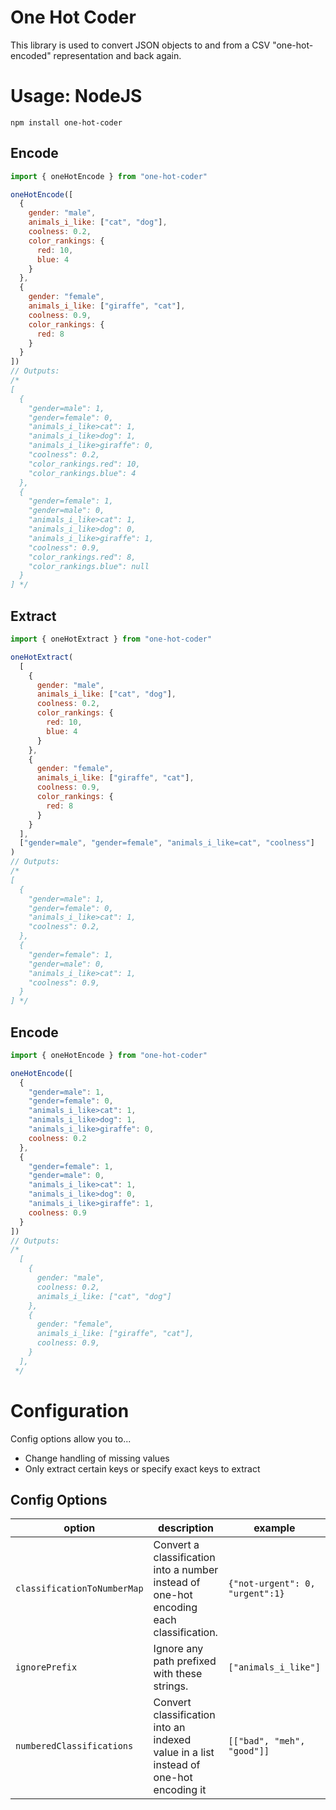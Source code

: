 # One Hot Coder

This library is used to convert JSON objects to and from a CSV "one-hot-encoded" representation and back again.

# Usage: NodeJS

`npm install one-hot-coder`

## Encode

```javascript
import { oneHotEncode } from "one-hot-coder"

oneHotEncode([
  {
    gender: "male",
    animals_i_like: ["cat", "dog"],
    coolness: 0.2,
    color_rankings: {
      red: 10,
      blue: 4
    }
  },
  {
    gender: "female",
    animals_i_like: ["giraffe", "cat"],
    coolness: 0.9,
    color_rankings: {
      red: 8
    }
  }
])
// Outputs:
/*
[
  {
    "gender=male": 1,
    "gender=female": 0,
    "animals_i_like>cat": 1,
    "animals_i_like>dog": 1,
    "animals_i_like>giraffe": 0,
    "coolness": 0.2,
    "color_rankings.red": 10,
    "color_rankings.blue": 4
  },
  {
    "gender=female": 1,
    "gender=male": 0,
    "animals_i_like>cat": 1,
    "animals_i_like>dog": 0,
    "animals_i_like>giraffe": 1,
    "coolness": 0.9,
    "color_rankings.red": 8,
    "color_rankings.blue": null
  }
] */
```

## Extract

```javascript
import { oneHotExtract } from "one-hot-coder"

oneHotExtract(
  [
    {
      gender: "male",
      animals_i_like: ["cat", "dog"],
      coolness: 0.2,
      color_rankings: {
        red: 10,
        blue: 4
      }
    },
    {
      gender: "female",
      animals_i_like: ["giraffe", "cat"],
      coolness: 0.9,
      color_rankings: {
        red: 8
      }
    }
  ],
  ["gender=male", "gender=female", "animals_i_like=cat", "coolness"]
)
// Outputs:
/*
[
  {
    "gender=male": 1,
    "gender=female": 0,
    "animals_i_like>cat": 1,
    "coolness": 0.2,
  },
  {
    "gender=female": 1,
    "gender=male": 0,
    "animals_i_like>cat": 1,
    "coolness": 0.9,
  }
] */
```

## Encode

```javascript
import { oneHotEncode } from "one-hot-coder"

oneHotEncode([
  {
    "gender=male": 1,
    "gender=female": 0,
    "animals_i_like>cat": 1,
    "animals_i_like>dog": 1,
    "animals_i_like>giraffe": 0,
    coolness: 0.2
  },
  {
    "gender=female": 1,
    "gender=male": 0,
    "animals_i_like>cat": 1,
    "animals_i_like>dog": 0,
    "animals_i_like>giraffe": 1,
    coolness: 0.9
  }
])
// Outputs:
/*
  [
    {
      gender: "male",
      coolness: 0.2,
      animals_i_like: ["cat", "dog"]
    },
    {
      gender: "female",
      animals_i_like: ["giraffe", "cat"],
      coolness: 0.9,
    }
  ],
 */
```

# Configuration

Config options allow you to...

- Change handling of missing values
- Only extract certain keys or specify exact keys to extract

## Config Options

| option                      | description                                                                             | example                         |
| --------------------------- | --------------------------------------------------------------------------------------- | ------------------------------- |
| `classificationToNumberMap` | Convert a classification into a number instead of one-hot encoding each classification. | `{"not-urgent": 0, "urgent":1}` |
| `ignorePrefix`              | Ignore any path prefixed with these strings.                                            | `["animals_i_like"]`            |
| `numberedClassifications`   | Convert classification into an indexed value in a list instead of one-hot encoding it   | `[["bad", "meh", "good"]]`      |
